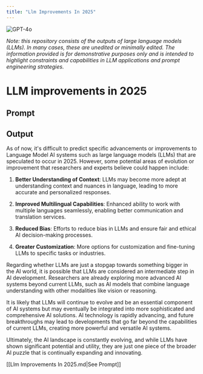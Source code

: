 ```yaml
---
title: "Llm Improvements In 2025"
---
```

![GPT-4o](https://img.shields.io/badge/GPT--4o-3333FF?style=for-the-badge&logo=openai&logoColor=white)



*Note: this repository consists of the outputs of large language models (LLMs). In many cases, these are unedited or minimally edited. The information provided is for demonstrative purposes only and is intended to highlight constraints and capabilities in LLM applications and prompt engineering strategies.*


# LLM improvements in 2025

## Prompt



## Output

As of now, it's difficult to predict specific advancements or improvements to Language Model AI systems such as large language models (LLMs) that are speculated to occur in 2025. However, some potential areas of evolution or improvement that researchers and experts believe could happen include:

1. **Better Understanding of Context**: LLMs may become more adept at understanding context and nuances in language, leading to more accurate and personalized responses.

2. **Improved Multilingual Capabilities**: Enhanced ability to work with multiple languages seamlessly, enabling better communication and translation services.

3. **Reduced Bias**: Efforts to reduce bias in LLMs and ensure fair and ethical AI decision-making processes.

4. **Greater Customization**: More options for customization and fine-tuning LLMs to specific tasks or industries.

Regarding whether LLMs are just a stopgap towards something bigger in the AI world, it is possible that LLMs are considered an intermediate step in AI development. Researchers are already exploring more advanced AI systems beyond current LLMs, such as AI models that combine language understanding with other modalities like vision or reasoning.

It is likely that LLMs will continue to evolve and be an essential component of AI systems but may eventually be integrated into more sophisticated and comprehensive AI solutions. AI technology is rapidly advancing, and future breakthroughs may lead to developments that go far beyond the capabilities of current LLMs, creating more powerful and versatile AI systems.

Ultimately, the AI landscape is constantly evolving, and while LLMs have shown significant potential and utility, they are just one piece of the broader AI puzzle that is continually expanding and innovating.

[[Llm Improvements In 2025.md|See Prompt]]
